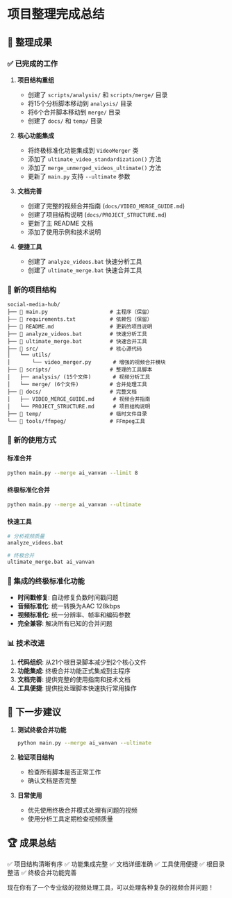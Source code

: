 # 项目整理完成总结

## 🎉 整理成果

### ✅ 已完成的工作

1. **项目结构重组**
   - 创建了 `scripts/analysis/` 和 `scripts/merge/` 目录
   - 将15个分析脚本移动到 `analysis/` 目录
   - 将6个合并脚本移动到 `merge/` 目录
   - 创建了 `docs/` 和 `temp/` 目录

2. **核心功能集成**
   - 将终极标准化功能集成到 `VideoMerger` 类
   - 添加了 `ultimate_video_standardization()` 方法
   - 添加了 `merge_unmerged_videos_ultimate()` 方法
   - 更新了 `main.py` 支持 `--ultimate` 参数

3. **文档完善**
   - 创建了完整的视频合并指南 (`docs/VIDEO_MERGE_GUIDE.md`)
   - 创建了项目结构说明 (`docs/PROJECT_STRUCTURE.md`)
   - 更新了主 README 文档
   - 添加了使用示例和技术说明

4. **便捷工具**
   - 创建了 `analyze_videos.bat` 快速分析工具
   - 创建了 `ultimate_merge.bat` 快速合并工具

### 📁 新的项目结构

```
social-media-hub/
├── 📄 main.py                    # 主程序（保留）
├── 📄 requirements.txt           # 依赖包（保留）
├── 📄 README.md                  # 更新的项目说明
├── 📄 analyze_videos.bat         # 快速分析工具
├── 📄 ultimate_merge.bat         # 快速合并工具
├── 📁 src/                       # 核心源代码
│   └── utils/
│       └── video_merger.py       # 增强的视频合并模块
├── 📁 scripts/                   # 整理的工具脚本
│   ├── analysis/ (15个文件)       # 视频分析工具
│   └── merge/ (6个文件)          # 合并处理工具
├── 📁 docs/                      # 完整文档
│   ├── VIDEO_MERGE_GUIDE.md      # 视频合并指南
│   └── PROJECT_STRUCTURE.md      # 项目结构说明
├── 📁 temp/                      # 临时文件目录
└── 📁 tools/ffmpeg/              # FFmpeg工具
```

### 🚀 新的使用方式

#### 标准合并
```bash
python main.py --merge ai_vanvan --limit 8
```

#### 终极标准化合并
```bash
python main.py --merge ai_vanvan --ultimate
```

#### 快速工具
```bash
# 分析视频质量
analyze_videos.bat

# 终极合并
ultimate_merge.bat ai_vanvan
```

### 🔧 集成的终极标准化功能

- **时间戳修复**: 自动修复负数时间戳问题
- **音频标准化**: 统一转换为AAC 128kbps
- **视频标准化**: 统一分辨率、帧率和编码参数
- **完全兼容**: 解决所有已知的合并问题

### 📊 技术改进

1. **代码组织**: 从21个根目录脚本减少到2个核心文件
2. **功能集成**: 终极合并功能正式集成到主程序
3. **文档完善**: 提供完整的使用指南和技术文档
4. **工具便捷**: 提供批处理脚本快速执行常用操作

## 🎯 下一步建议

1. **测试终极合并功能**
   ```bash
   python main.py --merge ai_vanvan --ultimate
   ```

2. **验证项目结构**
   - 检查所有脚本是否正常工作
   - 确认文档是否完整

3. **日常使用**
   - 优先使用终极合并模式处理有问题的视频
   - 使用分析工具定期检查视频质量

## 🏆 成果总结

✅ 项目结构清晰有序
✅ 功能集成完整
✅ 文档详细准确
✅ 工具使用便捷
✅ 根目录整洁
✅ 终极合并功能完善

现在你有了一个专业级的视频处理工具，可以处理各种复杂的视频合并问题！
